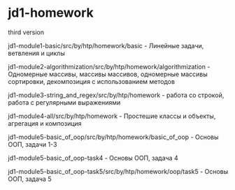 # jd1-homework
third version

jd1-module1-basic/src/by/htp/homework/basic - Линейные задачи, ветвления и циклы

jd1-module2-algorithmization/src/by/htp/homework/algorithmization - Одномерные массивы, массивы массивов, одномерные массивы сортировки, декомпозиция с использованием методов

jd1-module3-string_and_regex/src/by/htp/homework - работа со строкой, работа с регулярными выражениями

jd1-module4-all/src/by/htp/homework - Простешие классы и объекты, агрегация и композиция

jd1-module5-basic_of_oop/src/by/htp/homework/basic_of_oop - Основы ООП, задачи 1-3

jd1-module5-basic_of_oop-task4 - Основы ООП, задача 4

jd1-module5-basic_of_oop-task5/src/by/htp/homework/oop/task5  - Основы ООП, задача 5
